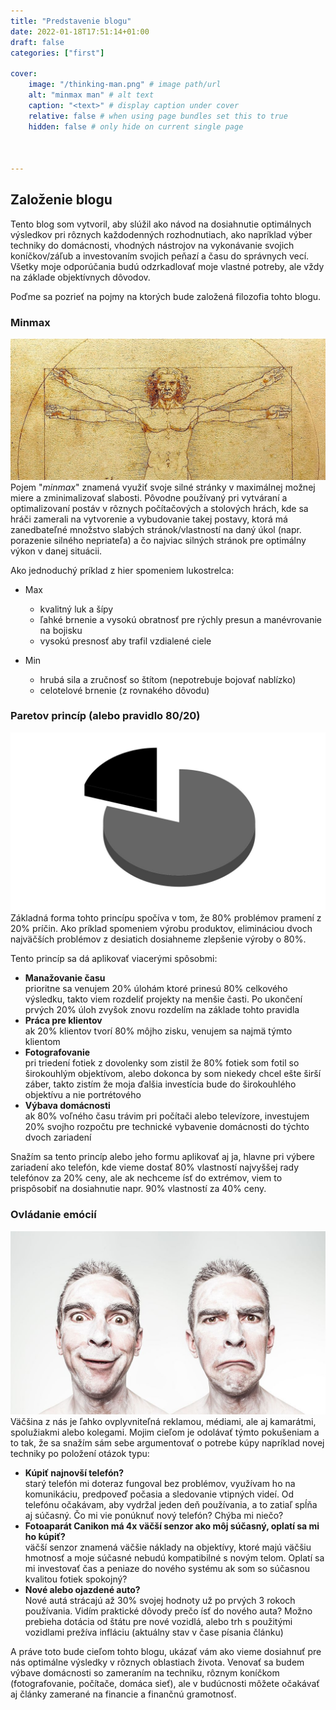```yaml
---
title: "Predstavenie blogu"
date: 2022-01-18T17:51:14+01:00
draft: false
categories: ["first"]

cover:
    image: "/thinking-man.png" # image path/url
    alt: "minmax man" # alt text
    caption: "<text>" # display caption under cover
    relative: false # when using page bundles set this to true
    hidden: false # only hide on current single page


    
---
```

## Založenie blogu

Tento blog som vytvoril, aby slúžil ako návod na dosiahnutie optimálnych výsledkov pri rôznych
každodenných rozhodnutiach, ako napríklad výber techniky do domácnosti, vhodných nástrojov na
vykonávanie svojich koníčkov/záľub a investovaním svojich peňazí a času do správnych vecí.
Všetky moje odporúčania budú odzrkadlovať moje vlastné potreby, ale vždy na základe objektívnych
dôvodov.  

Poďme sa pozrieť na pojmy na ktorých bude založená filozofia tohto blogu.

### Minmax
![vitruviánsky muž](vitruvian-man.jpg)
Pojem "_minmax_" znamená využiť svoje silné stránky v maximálnej možnej miere a zminimalizovať slabosti. Pôvodne používaný pri vytváraní a optimalizovaní postáv v rôznych počítačových a stolových hrách, kde sa hráči zamerali na vytvorenie a vybudovanie takej postavy, ktorá má zanedbateľné množstvo slabých stránok/vlastností na daný úkol (napr. porazenie silného nepriateľa) a čo najviac silných stránok pre optimálny výkon v danej situácii.

Ako jednoduchý príklad z hier spomeniem lukostrelca: 

* Max
  * kvalitný luk a šípy
  * ľahké brnenie a vysokú obratnosť pre rýchly presun a manévrovanie na bojisku
  * vysokú presnosť aby trafil vzdialené ciele  


* Min
  * hrubá sila a zručnosť so štítom (nepotrebuje bojovať nablízko)
  * celotelové brnenie  (z rovnakého dôvodu)


### Paretov princíp (alebo pravidlo 80/20)
![pareto pohár 80/20](pareto.jpg)
Základná forma tohto princípu spočíva v tom, že 80% problémov pramení z 20% príčin. Ako príklad spomeniem výrobu produktov, elimináciou dvoch najväčších problémov z desiatich dosiahneme zlepšenie výroby o 80%.  

Tento princíp sa dá aplikovať viacerými spôsobmi:
* **Manažovanie času**  
  prioritne sa venujem 20% úlohám ktoré prinesú 80% celkového výsledku, takto viem rozdeliť projekty na menšie časti. Po ukončení prvých 20% úloh zvyšok znovu rozdelím na základe tohto pravidla
* **Práca pre klientov**  
  ak 20% klientov tvorí 80% môjho zisku, venujem sa najmä týmto klientom
* **Fotografovanie**  
  pri triedení fotiek z dovolenky som zistil že 80% fotiek som fotil so širokouhlým objektívom, alebo dokonca by som niekedy chcel ešte širší záber, takto zistím že moja ďalšia investícia bude do širokouhlého objektívu a nie portrétového
* **Výbava domácnosti**  
  ak 80% voľného času trávim pri počítači alebo televízore, investujem 20% svojho rozpočtu pre technické vybavenie domácnosti do týchto dvoch zariadení
   

Snažím sa tento princíp alebo jeho formu aplikovať aj ja, hlavne pri výbere zariadení ako telefón, kde vieme dostať 80% vlastností najvyššej rady telefónov za 20% ceny, ale ak nechceme ísť do extrémov, viem to prispôsobiť na dosiahnutie napr. 90% vlastností za 40% ceny.

### Ovládanie emócií
![emócie-človeka](emotions.jpg)
Väčšina z nás je ľahko ovplyvniteľná reklamou, médiami, ale aj kamarátmi, spolužiakmi alebo kolegami. Mojim cieľom je odolávať týmto pokušeniam a to tak, že sa snažím sám sebe argumentovať o potrebe kúpy napríklad novej techniky  po položení otázok typu:
* **Kúpiť najnovší telefón?**  
  starý telefón mi doteraz fungoval bez problémov, využívam ho na komunikáciu, predpoveď počasia a sledovanie vtipných videí. Od telefónu očakávam, aby vydržal jeden deň používania, a to zatiaľ spĺňa aj súčasný. Čo mi vie ponúknuť nový telefón? Chýba mi niečo?
* **Fotoaparát Canikon má 4x väčší senzor ako môj súčasný, oplatí sa mi ho kúpiť?**  
  väčší senzor znamená väčšie náklady na objektívy, ktoré majú väčšiu hmotnosť a moje súčasné nebudú kompatibilné s novým telom. Oplatí sa mi investovať čas a peniaze do nového systému ak som so súčasnou kvalitou fotiek spokojný?
* **Nové alebo ojazdené auto?**  
  Nové autá strácajú až 30% svojej hodnoty už po prvých 3 rokoch používania. Vidím praktické dôvody prečo ísť do nového auta? Možno prebieha dotácia od štátu pre nové vozidlá, alebo trh s použitými vozidlami prežíva infláciu (aktuálny stav v čase písania článku)



A práve toto bude cieľom tohto blogu, ukázať vám ako vieme dosiahnuť pre nás optimálne výsledky v rôznych oblastiach života. Venovať sa budem výbave domácnosti so zameraním na techniku, rôznym koníčkom (fotografovanie, počítače, domáca sieť), ale v budúcnosti môžete očakávať aj články zamerané na financie a finančnú gramotnosť.







